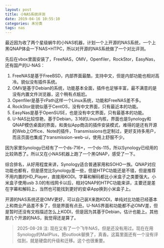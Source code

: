 ```yaml
---
layout: post
title: 小NAS系统评测
date: 2019-04-16 10:55:10
categories: 未分类
tags: nas
---
```


最近因为收了两个星级蜗牛的小NAS机器，计划一个上开源的NAS系统，一个上黑QNAP体会一下NAS+HTPC，所以对开源的NAS系统做了一个对比评测。

先后在vbox里面安装了，FreeNAS，OMV，Openfiler，RockStor，EasyNas，还有国产的U-NAS：

1. FreeNAS是基于FreeBSD，内部界面最酷，支持中文，但是内部功能也相对高冷。貌似没有插件系统。
2. OMV是基于Debian的系统，功能基本全面，插件也足够丰富，最不满意的是没有内置文件浏览器，这个稍有点尴尬。
3. Openfiler是基于rPath这样一个Linux系统，功能和FreeNAS差不多。
4. RockStor是貌似基于CentOS，没有中文界面，只有最近本的功能。
5. EasyNas是基于OpenSUSE，也是没有中文界面，只有最基本的功能。
6. U-NAS比较惊艳，基于Debian，3.16的Linux内核，界面也是Synology和QNAP模仿桌面的界面，和类似App商店的插件安装模式，难得的是还有开源的Web上Office、Note的插件，Transmissions也定制过，更好支持多用户，而且页面也集成了transmission-web-ui，使用上舒服不少。

因为家里Synology已经有了一个ds-716+，一个ds-115，所以Synology已经用的比较熟悉了。所以又在小NAS机器上跑了一个黑QNAP，感受了一下。

综合排名，从好用程度来讲，Synology适合普通家用和SOHO一族。QNAP对应功能也都有，但是感觉比Synology差一些，但是HTPC功能还是不错，但是推荐不用内置的HD_Player，直接用KODI。字幕和解码都比小米盒子之类要强大。小米盒子使用usb 3.0的有线网卡以后，相对QNAP的HTPC功能来讲，主要还是差在字幕和解码上，当然也可能找到更好的安卓App换到小米盒子上。

开源的NAS系统还是OMV更好，可以自己装X来跑KODI，单纯对比功能已经基本上和商业产品差不多了，但是界面有点丑。U-NAS界面和功能都不必OMV差，但是暂时还没有文档描述怎么上KODI，但是因为其基于Debian，估计也能上。其他那几个开源的NAS，我觉得还是算了。

> 2025-08-28 注: 现在又有了一个飞牛NAS，但是还没有用过。现在在用Synology的MailPlus，把outlook替换了，真香。这篇里面还有一个没有评估到，就是硬盘的升级和迁移。这个也很重要。